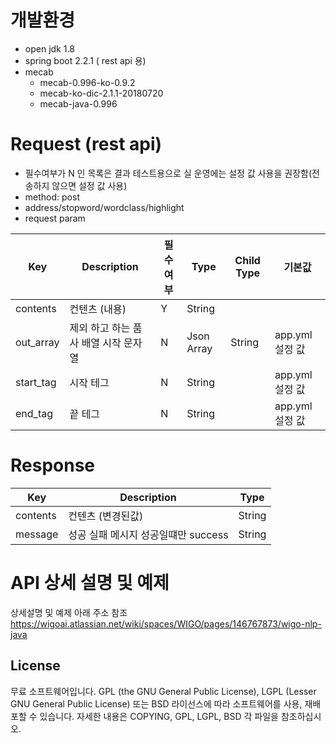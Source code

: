 # 개발환경

-   open jdk 1.8
-   spring boot 2.2.1 ( rest api 용)
-   mecab
    -   mecab-0.996-ko-0.9.2
    -   mecab-ko-dic-2.1.1-20180720
    -   mecab-java-0.996
# Request (rest api)
-   필수여부가 N 인 목록은 결과 테스트용으로 실 운영에는 설정 값 사용을 권장함(전송하지 않으면 설정 값 사용)
-   method: post
-   address/stopword/wordclass/highlight
-   request param

| Key | Description | 필수여부 | Type | Child Type | 기본값 | 
| ------ | ------ | ------ | ------ | ------ | ------ |
| contents | 컨텐츠 (내용) | Y | String |
| out_array | 제외 하고 하는 품사 배열 시작 문자열 | N | Json Array | String | app.yml 설정 값
| start_tag | 시작 테그 | N | String |  | app.yml 설정 값
| end_tag | 끝 테그 | N | String |  | app.yml 설정 값

# Response

| Key | Description  | Type |
| ------ | ------ | ------ |
| contents | 컨텐츠 (변경된값)  | String |
| message | 성공 실패 메시지 성공일떄만 success | String |
# API 상세 설명 및 예제
상세설명 및 예제 아래 주소 참조
https://wigoai.atlassian.net/wiki/spaces/WIGO/pages/146767873/wigo-nlp-java

License
----
무료 소프트웨어입니다. GPL (the GNU General Public License), LGPL (Lesser GNU General Public License) 또는 BSD 라이선스에 따라 소프트웨어를 사용, 재배포할 수 있습니다. 자세한 내용은 COPYING, GPL, LGPL, BSD 각 파일을 참조하십시오.


